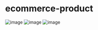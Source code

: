 # ecommerce-product

![image](https://user-images.githubusercontent.com/101347552/208264078-a9c383d6-4fb2-41bf-8fcb-bdca9567379e.png)
![image](https://user-images.githubusercontent.com/101347552/208264093-a3fb6646-d213-46fa-b0b6-30393cedb6b1.png)
![image](https://user-images.githubusercontent.com/101347552/208264116-fce7efae-4da0-47cb-aaec-444eed0dcc93.png)

